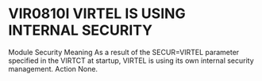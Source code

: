 # VIR0810I VIRTEL IS USING INTERNAL SECURITY
Module
    Security
Meaning
    As a result of the SECUR=VIRTEL parameter specified in the VIRTCT at startup, VIRTEL is using its own internal security management.
Action
    None.
